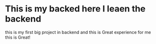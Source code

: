 # This is my backed here I leaen the backend 

this is my first big project in backend and this is Great experience for me this is Great!
